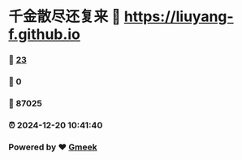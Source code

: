 # 千金散尽还复来 :link: https://liuyang-f.github.io 
### :page_facing_up: [23](https://liuyang-f.github.io/tag.html) 
### :speech_balloon: 0 
### :hibiscus: 87025 
### :alarm_clock: 2024-12-20 10:41:40 
### Powered by :heart: [Gmeek](https://github.com/Meekdai/Gmeek)

